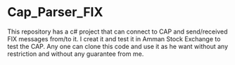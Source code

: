 # Cap_Parser_FIX
This repository has a c# project that can connect to CAP and send/received FIX messages from/to it.
I creat it and test it in Amman Stock Exchange to test the CAP.
Any one can clone this code and use it as he want without any restriction and without any guarantee from me. 
